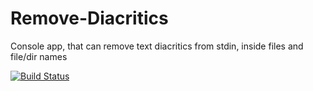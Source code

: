 # Remove-Diacritics
Console app, that can remove text diacritics from stdin, inside files and file/dir names

[![Build Status](https://jakubsuchybio.visualstudio.com/Github%20CI%20CD/_apis/build/status/Remove-Diacritics?branchName=master)](https://jakubsuchybio.visualstudio.com/Github%20CI%20CD/_build/latest?definitionId=1&branchName=master)
